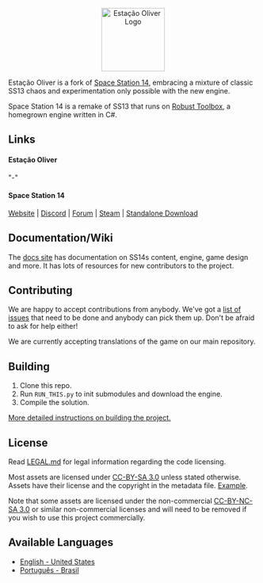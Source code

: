 <p align="center"> <img alt="Estação Oliver Logo" width="128" height="128" src="https://raw.githubusercontent.com/Estacao-Oliver/Estacao-Oliver/master/Resources/Textures/Logo/logo.png" /></p>
<!---<p align="center"> <img alt="Estação Oliver Banner" width="512" height="126" src="https://raw.githubusercontent.com/Estacao-Oliver/Estacao-Oliver/master/Resources/Textures/Logo/banner.png" /></p>-->

Estação Oliver is a fork of [Space Station 14](https://github.com/space-wizards/space-station-14), embracing a mixture of classic SS13 chaos and experimentation only possible with the new engine.

Space Station 14 is a remake of SS13 that runs on [Robust Toolbox](https://github.com/space-wizards/RobustToolbox), a homegrown engine written in C#.

## Links

#### Estação Oliver
"-"

#### Space Station 14

[Website](https://spacestation14.io/) | [Discord](https://discord.ss14.io/) | [Forum](https://forum.spacestation14.io/) | [Steam](https://store.steampowered.com/app/1255460/Space_Station_14/) | [Standalone Download](https://spacestation14.io/about/nightlies/)

## Documentation/Wiki

The [docs site](https://docs.spacestation14.io/) has documentation on SS14s content, engine, game design and more. It has lots of resources for new contributors to the project.

## Contributing

We are happy to accept contributions from anybody. We've got a [list of issues](https://github.com/Estacao-Oliver/Estacao-Oliver/issues) that need to be done and anybody can pick them up. Don't be afraid to ask for help either!

We are currently accepting translations of the game on our main repository. 

## Building

1. Clone this repo.
2. Run `RUN_THIS.py` to init submodules and download the engine.
3. Compile the solution.

[More detailed instructions on building the project.](https://docs.spacestation14.com/en/general-development/setup.html)

## License

Read [LEGAL.md](/LEGAL.md) for legal information regarding the code licensing.

Most assets are licensed under [CC-BY-SA 3.0](https://creativecommons.org/licenses/by-sa/3.0/) unless stated otherwise. Assets have their license and the copyright in the metadata file. [Example](https://github.com/Estacao-Oliver/Estacao-Oliver/blob/master/Resources/Textures/Objects/Tools/crowbar.rsi/meta.json).

Note that some assets are licensed under the non-commercial [CC-BY-NC-SA 3.0](https://creativecommons.org/licenses/by-nc-sa/3.0/) or similar non-commercial licenses and will need to be removed if you wish to use this project commercially.

## Available Languages

- [English - United States](README.md)
- [Português - Brasil](README_PT-BR.md)
